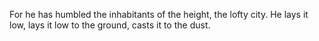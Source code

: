 For he has humbled the inhabitants of the height, the lofty city. He lays it low, lays it low to the ground, casts it to the dust.
